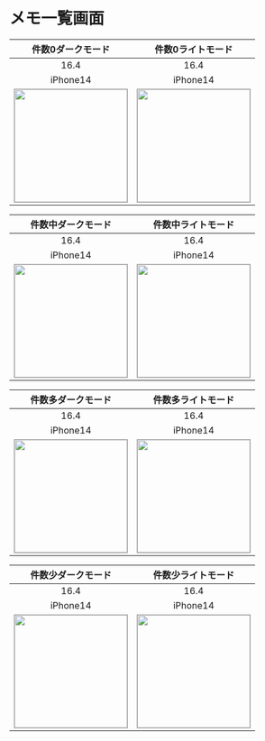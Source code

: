 # メモ一覧画面

|件数0ダークモード|件数0ライトモード|
|:---:|:---:|
|16.4|16.4|
|iPhone14|iPhone14|
|<img src='../TestSnapshot/ReferenceImages_64/メモ一覧画面/testMemoListViewController_件数0_ダークモード_iPhone_16_4_390x844@3x.png' width='200' style='border: 1px solid #999' />|<img src='../TestSnapshot/ReferenceImages_64/メモ一覧画面/testMemoListViewController_件数0_ライトモード_iPhone_16_4_390x844@3x.png' width='200' style='border: 1px solid #999' />|

|件数中ダークモード|件数中ライトモード|
|:---:|:---:|
|16.4|16.4|
|iPhone14|iPhone14|
|<img src='../TestSnapshot/ReferenceImages_64/メモ一覧画面/testMemoListViewController_件数中_ダークモード_iPhone_16_4_390x844@3x.png' width='200' style='border: 1px solid #999' />|<img src='../TestSnapshot/ReferenceImages_64/メモ一覧画面/testMemoListViewController_件数中_ライトモード_iPhone_16_4_390x844@3x.png' width='200' style='border: 1px solid #999' />|

|件数多ダークモード|件数多ライトモード|
|:---:|:---:|
|16.4|16.4|
|iPhone14|iPhone14|
|<img src='../TestSnapshot/ReferenceImages_64/メモ一覧画面/testMemoListViewController_件数多_ダークモード_iPhone_16_4_390x844@3x.png' width='200' style='border: 1px solid #999' />|<img src='../TestSnapshot/ReferenceImages_64/メモ一覧画面/testMemoListViewController_件数多_ライトモード_iPhone_16_4_390x844@3x.png' width='200' style='border: 1px solid #999' />|

|件数少ダークモード|件数少ライトモード|
|:---:|:---:|
|16.4|16.4|
|iPhone14|iPhone14|
|<img src='../TestSnapshot/ReferenceImages_64/メモ一覧画面/testMemoListViewController_件数少_ダークモード_iPhone_16_4_390x844@3x.png' width='200' style='border: 1px solid #999' />|<img src='../TestSnapshot/ReferenceImages_64/メモ一覧画面/testMemoListViewController_件数少_ライトモード_iPhone_16_4_390x844@3x.png' width='200' style='border: 1px solid #999' />|

